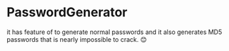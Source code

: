# PasswordGenerator
it has feature of to generate normal passwords and it also generates MD5 passwords that is nearly impossible to crack. 😊
